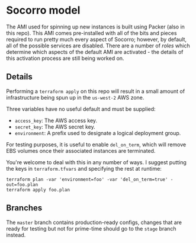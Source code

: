 # Socorro model

The AMI used for spinning up new instances is built using Packer (also in this
repo).  This AMI comes pre-installed with all of the bits and pieces required
to run pretty much every aspect of Socorro; however, by default, all of the
possible services are disabled.  There are a number of *roles* which determine
which aspects of the default AMI are activated - the details of this activation
process are still being worked on.

## Details

Performing a `terraform apply` on this repo will result in a small amount of
infrastructure being spun up in the `us-west-2` AWS zone.

Three variables have no useful default and must be supplied:
* `access_key`: The AWS access key.
* `secret_key`: The AWS secret key.
* `environment`: A prefix used to designate a logical deployment group.

For testing purposes, it is useful to enable `del_on_term`, which will remove
EBS volumes once their associated instances are terminated.

You're welcome to deal with this in any number of ways. I suggest putting the
keys in `terraform.tfvars` and specifying the rest at runtime:

```
terraform plan -var 'environment=foo' -var 'del_on_term=true' -out=foo.plan
terraform apply foo.plan
```

## Branches

The ```master``` branch contains production-ready configs, changes that are
ready for testing but not for prime-time should go to the ```stage``` branch
instead.
